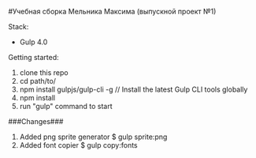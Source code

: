 #Учебная сборка Мельника Максима (выпускной проект №1)

Stack:
 - Gulp 4.0
 
Getting started:

1. clone this repo
2. cd path/to/
3. npm install gulpjs/gulp-cli -g  // Install the latest Gulp CLI tools globally
4. npm install
6. run "gulp" command to start

###Changes###
1. Added png sprite generator
    $ gulp sprite:png
2. Added font copier
    $ gulp copy:fonts
